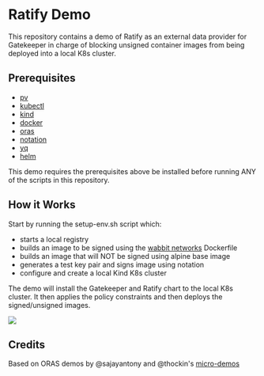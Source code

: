 # Ratify Demo

This repository contains a demo of Ratify as an external data provider for Gatekeeper in charge of blocking unsigned container images from being deployed into a local K8s cluster.

## Prerequisites
- [pv](https://ss64.com/bash/pv.html)
- [kubectl](https://kubernetes.io/docs/reference/kubectl/)
- [kind](https://kind.sigs.k8s.io/docs/user/quick-start/#installation)
- [docker](https://docs.docker.com/get-docker/)
- [oras](https://oras.land/docs/installation)
- [notation](https://notaryproject.dev/docs/installation/cli/)
- [yq](https://github.com/mikefarah/yq)
- [helm](https://helm.sh/docs/intro/install/)

This demo requires the prerequisites above be installed before running ANY of the scripts in this repository.

## How it Works

Start by running the setup-env.sh script which:
- starts a local registry
- builds an image to be signed using the [wabbit networks](https://github.com/wabbit-networks/net-monitor) Dockerfile
- builds an image that will NOT be signed using alpine base image
- generates a test key pair and signs image using notation
- configure and create a local Kind K8s cluster

The demo will install the Gatekeeper and Ratify chart to the local K8s cluster. It then applies the policy constraints and then deploys the signed/unsigned images.

![](screengif.gif)

## Credits
Based on ORAS demos by @sajayantony and @thockin's [micro-demos](https://github.com/thockin/micro-demos)
